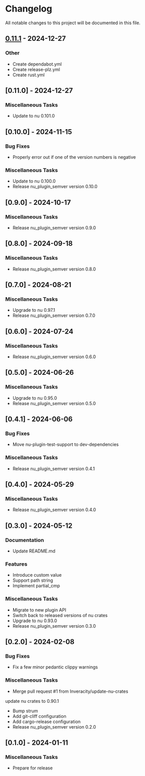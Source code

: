 # Changelog

All notable changes to this project will be documented in this file.

## [0.11.1](https://github.com/abusch/nu_plugin_semver/compare/v0.11.0...v0.11.1) - 2024-12-27

### Other

- Create dependabot.yml
- Create release-plz.yml
- Create rust.yml

## [0.11.0] - 2024-12-27

### Miscellaneous Tasks

- Update to nu 0.101.0

## [0.10.0] - 2024-11-15

### Bug Fixes

- Properly error out if one of the version numbers is negative

### Miscellaneous Tasks

- Update to nu 0.100.0
- Release nu_plugin_semver version 0.10.0

## [0.9.0] - 2024-10-17

### Miscellaneous Tasks

- Release nu_plugin_semver version 0.9.0

## [0.8.0] - 2024-09-18

### Miscellaneous Tasks

- Release nu_plugin_semver version 0.8.0

## [0.7.0] - 2024-08-21

### Miscellaneous Tasks

- Upgrade to nu 0.97.1
- Release nu_plugin_semver version 0.7.0

## [0.6.0] - 2024-07-24

### Miscellaneous Tasks

- Release nu_plugin_semver version 0.6.0

## [0.5.0] - 2024-06-26

### Miscellaneous Tasks

- Upgrade to nu 0.95.0
- Release nu_plugin_semver version 0.5.0

## [0.4.1] - 2024-06-06

### Bug Fixes

- Move nu-plugin-test-support to dev-dependencies

### Miscellaneous Tasks

- Release nu_plugin_semver version 0.4.1

## [0.4.0] - 2024-05-29

### Miscellaneous Tasks

- Release nu_plugin_semver version 0.4.0

## [0.3.0] - 2024-05-12

### Documentation

- Update README.md

### Features

- Introduce custom value
- Support path string
- Implement partial_cmp

### Miscellaneous Tasks

- Migrate to new plugin API
- Switch back to released versions of nu crates
- Upgrade to nu 0.93.0
- Release nu_plugin_semver version 0.3.0

## [0.2.0] - 2024-02-08

### Bug Fixes

- Fix a few minor pedantic clippy warnings

### Miscellaneous Tasks

- Merge pull request #1 from Inveracity/update-nu-crates

update nu crates to 0.90.1
- Bump strum
- Add git-cliff configuration
- Add cargo-release configuration
- Release nu_plugin_semver version 0.2.0

## [0.1.0] - 2024-01-11

### Miscellaneous Tasks

- Prepare for release

<!-- generated by git-cliff -->
